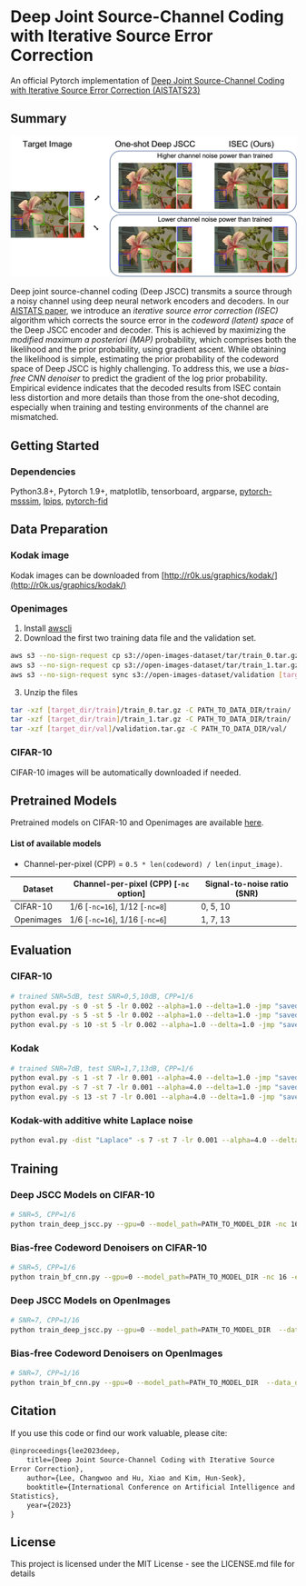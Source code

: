 # Deep Joint Source-Channel Coding with Iterative Source Error Correction

An official Pytorch implementation of [Deep Joint Source-Channel Coding with Iterative Source Error Correction (AISTATS23)](https://github.com/changwoolee/isec-deep-jscc) 

## Summary

![sample](visualization/sample.jpg) 

Deep joint source-channel coding (Deep JSCC) transmits a source through a noisy channel using deep neural network encoders and decoders. In our [AISTATS paper](https://github.com/changwoolee/isec-deep-jscc), we introduce an *iterative source error correction (ISEC)* algorithm which corrects the source error in the *codeword (latent) space* of the Deep JSCC encoder and decoder.
This is achieved by maximizing the *modified maximum a posteriori (MAP)* probability, which comprises both the likelihood and the prior probability, using gradient ascent. 
While obtaining the likelihood is simple, estimating the prior probability of the codeword space of Deep JSCC is highly challenging. 
To address this, we use a *bias-free CNN denoiser* to predict the gradient of the log prior probability. 
Empirical evidence indicates that the decoded results from ISEC contain less distortion and more details than those from the one-shot decoding, especially when training and testing environments of the channel are mismatched.

## Getting Started

### Dependencies

Python3.8+, Pytorch 1.9+, matplotlib, tensorboard, argparse, [pytorch-msssim](https://github.com/VainF/pytorch-msssim), [lpips](https://github.com/richzhang/PerceptualSimilarity), [pytorch-fid](https://github.com/mseitzer/pytorch-fid)


## Data Preparation

### Kodak image

Kodak images can be downloaded from [http://r0k.us/graphics/kodak/](http://r0k.us/graphics/kodak/)

### Openimages

1. Install [awscli](https://aws.amazon.com/cli/)
2. Download the first two training data file and the validation set.

```bash
aws s3 --no-sign-request cp s3://open-images-dataset/tar/train_0.tar.gz [target_dir/train]
aws s3 --no-sign-request cp s3://open-images-dataset/tar/train_1.tar.gz [target_dir/train]
aws s3 --no-sign-request sync s3://open-images-dataset/validation [target_dir/val]
```

3. Unzip the files

```bash
tar -xzf [target_dir/train]/train_0.tar.gz -C PATH_TO_DATA_DIR/train/
tar -xzf [target_dir/train]/train_1.tar.gz -C PATH_TO_DATA_DIR/train/
tar -xzf [target_dir/val]/validation.tar.gz -C PATH_TO_DATA_DIR/val/
```

### CIFAR-10

CIFAR-10 images will be automatically downloaded if needed.


## Pretrained Models

Pretrained models on CIFAR-10 and Openimages are available 
[here](https://drive.google.com/drive/folders/1nFAosEok5TBPY8DjudHLvs79WUCLzYiQ?usp=sharing).

#### List of available models 

* Channel-per-pixel (CPP) = `0.5 * len(codeword) / len(input_image)`.
  
| Dataset    | Channel-per-pixel (CPP) [`-nc` option] | Signal-to-noise ratio (SNR) |
|------------|---------------------------------|-----------------------------|
| CIFAR-10   | 1/6 [`-nc=16`], 1/12 [`-nc=8`]  | 0, 5, 10                    |
| Openimages | 1/6 [`-nc=16`], 1/16 [`-nc=6`]  | 1, 7, 13                    |



## Evaluation



### CIFAR-10

```bash
# trained SNR=5dB, test SNR=0,5,10dB, CPP=1/6
python eval.py -s 0 -st 5 -lr 0.002 --alpha=1.0 --delta=1.0 -jmp "saved_models/cifar/cpp_1_6/snr_5/cifar_16.pb" -bmp "saved_models/cifar/cpp_1_6/snr_5/cifar_16_bfcnn.pb" -nc 16 --print_freq=10 -bs 256 --num_conv_blocks=2 --num_residual_blocks=2 -dset "cifar" -ni 50 -mb 100 -ne 1 --gpu=0 --save_images
python eval.py -s 5 -st 5 -lr 0.002 --alpha=1.0 --delta=1.0 -jmp "saved_models/cifar/cpp_1_6/snr_5/cifar_16.pb" -bmp "saved_models/cifar/cpp_1_6/snr_5/cifar_16_bfcnn.pb" -nc 16 --print_freq=10 -bs 256 --num_conv_blocks=2 --num_residual_blocks=2 -dset "cifar" -ni 50 -mb 100 -ne 1 --gpu=0 --save_images
python eval.py -s 10 -st 5 -lr 0.002 --alpha=1.0 --delta=1.0 -jmp "saved_models/cifar/cpp_1_6/snr_5/cifar_16.pb" -bmp "saved_models/cifar/cpp_1_6/snr_5/cifar_16_bfcnn.pb" -nc 16 --print_freq=10 -bs 256 --num_conv_blocks=2 --num_residual_blocks=2 -dset "cifar" -ni 50 -mb 100 -ne 1 --gpu=0 --save_images
```

### Kodak

```bash
# trained SNR=7dB, test SNR=1,7,13dB, CPP=1/6
python eval.py -s 1 -st 7 -lr 0.001 --alpha=4.0 --delta=1.0 -jmp "saved_models/openimages/cpp_1_6/snr_7/openimages_16.pb" -bmp "saved_models/openimages/cpp_1_6/snr_7/openimages_16_bfcnn.pb" -nc 16 --print_freq=10 -bs 1 --num_conv_blocks=2 --num_residual_blocks=3 -dset "kodak" --data_dir="./data/kodak" --num_hidden=128 -ni 50 -mb 100 -ne 10 --gpu=0 --save_images
python eval.py -s 7 -st 7 -lr 0.001 --alpha=4.0 --delta=1.0 -jmp "saved_models/openimages/cpp_1_6/snr_7/openimages_16.pb" -bmp "saved_models/openimages/cpp_1_6/snr_7/openimages_16_bfcnn.pb" -nc 16 --print_freq=10 -bs 1 --num_conv_blocks=2 --num_residual_blocks=3 -dset "kodak" --data_dir="./data/kodak" --num_hidden=128 -ni 50 -mb 100 -ne 10 --gpu=0 --save_images
python eval.py -s 13 -st 7 -lr 0.001 --alpha=4.0 --delta=1.0 -jmp "saved_models/openimages/cpp_1_6/snr_7/openimages_16.pb" -bmp "saved_models/openimages/cpp_1_6/snr_7/openimages_16_bfcnn.pb" -nc 16 --print_freq=10 -bs 1 --num_conv_blocks=2 --num_residual_blocks=3 -dset "kodak" --data_dir="./data/kodak" --num_hidden=128 -ni 50 -mb 100 -ne 10 --gpu=0 --save_images
```

### Kodak-with additive white Laplace noise

```bash
python eval.py -dist "Laplace" -s 7 -st 7 -lr 0.001 --alpha=4.0 --delta=1.0 -jmp "saved_models/openimages/cpp_1_6/snr_7/openimages_16.pb" -bmp "saved_models/openimages/cpp_1_6/snr_7/openimages_16_bfcnn.pb" -nc 16 --print_freq=10 -bs 1 --num_conv_blocks=2 --num_residual_blocks=3 -dset "kodak" --data_dir="./data/kodak" --num_hidden=128 -ni 50 -mb 100 -ne 10 --gpu=0
```


## Training

### Deep JSCC Models on CIFAR-10

```bash
# SNR=5, CPP=1/6
python train_deep_jscc.py --gpu=0 --model_path=PATH_TO_MODEL_DIR -nc 16 -e 300 -bs 64 -lr 2e-4 --num_conv_blocks=2 --num_residual_blocks=2 --snr 5 --print_freq=100 -dset "cifar"
```

### Bias-free Codeword Denoisers on CIFAR-10

```bash
# SNR=5, CPP=1/6
python train_bf_cnn.py --gpu=0 --model_path=PATH_TO_MODEL_DIR -nc 16 -e 300 -bs 64 -lr 2e-4 --num_conv_blocks=2 --num_residual_blocks=2 --snr=5 --print_freq=100 -dset "cifar" --pretrained_model_path="./saved_models/cifar/cpp_1_6/snr_5/cifar_16.pb"
```



### Deep JSCC Models on OpenImages

```bash
# SNR=7, CPP=1/16
python train_deep_jscc.py --gpu=0 --model_path=PATH_TO_MODEL_DIR  --data_dir=PATH_TO_DATA_DIR -nc 6 -e 45 -bs 128 -lr 1e-3 --num_conv_blocks=2 --num_residual_blocks=3 --snr 7 --print_freq=100 -dset "openimages" --image_size=128 --display_freq=1 --num_hidden=128 --save_freq=6 --test_freq=3
```


### Bias-free Codeword Denoisers on OpenImages

```bash
# SNR=7, CPP=1/16
python train_bf_cnn.py --gpu=0 --model_path=PATH_TO_MODEL_DIR  --data_dir=PATH_TO_DATA_DIR -nc 6 -e 25 -bs 64 -lr 2e-4 --num_conv_blocks=2 --num_residual_blocks=3 --snr 7 --print_freq=100 -dset "openimages" --image_size=128 --display_freq=1 --num_hidden=128 --save_freq=6 --test_freq=3 --pretrained_model_path="./saved_models/openimages/cpp_1_16/snr_7/openimages_6.pb"
```

## Citation

If you use this code or find our work valuable, please cite:
```
@inproceedings{lee2023deep,
    title={Deep Joint Source-Channel Coding with Iterative Source Error Correction},
    author={Lee, Changwoo and Hu, Xiao and Kim, Hun-Seok},
    booktitle={International Conference on Artificial Intelligence and Statistics},
    year={2023}
}
```



## License

This project is licensed under the MIT License - see the LICENSE.md file for details


